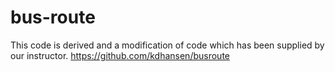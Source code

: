 # bus-route

This code is derived and a modification of code which has been supplied by our instructor.
https://github.com/kdhansen/busroute